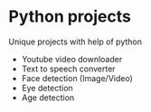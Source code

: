 # Python projects
Unique projects with help of python
- Youtube video downloader
- Text to speech converter
- Face detection (Image/Video)
- Eye detection
- Age detection
